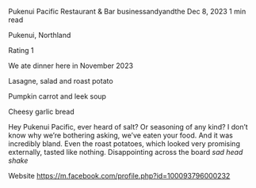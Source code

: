 Pukenui Pacific Restaurant & Bar
businessandyandthe
Dec 8, 2023
1 min read

Pukenui, Northland

Rating 1


We ate dinner here in November 2023 

Lasagne, salad and roast potato

Pumpkin carrot and leek soup

Cheesy garlic bread 

Hey Pukenui Pacific, ever heard of salt? Or seasoning of any kind? I don’t know why we’re bothering asking, we’ve eaten your food. And it was incredibly bland. Even the roast potatoes, which looked very promising externally, tasted like nothing. Disappointing across the board *sad head shake*

Website https://m.facebook.com/profile.php?id=100093796000232